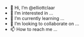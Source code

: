 - 👋 Hi, I’m @elliottclaar
- 👀 I’m interested in ...
- 🌱 I’m currently learning ...
- 💞️ I’m looking to collaborate on ...
- 📫 How to reach me ...

<!---
elliottclaar/elliottclaar is a ✨ special ✨ repository because its `README.md` (this file) appears on your GitHub profile.
You can click the Preview link to take a look at your changes.
--->
